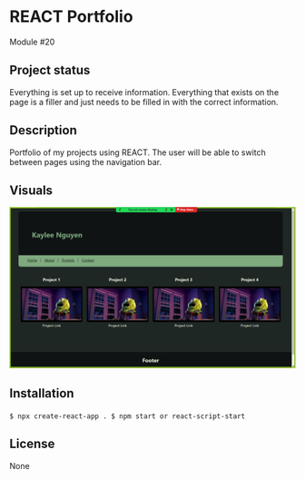 # REACT Portfolio
Module #20

## Project status
Everything is set up to receive information. Everything that exists on the page is a filler and just needs to be filled in with the correct information. 

## Description
Portfolio of my projects using REACT. The user will be able to switch between pages using the navigation bar. 


## Visuals
![screenshot of projects page](./src/components/pages/assets/screenshot.png)

## Installation
`
$ npx create-react-app .
$ npm start or react-script-start
`

## License
None


